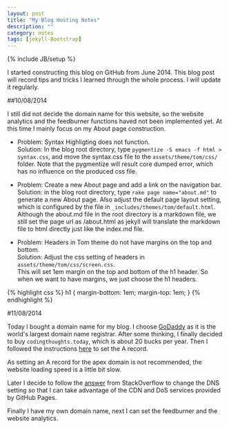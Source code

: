 ```yaml
---
layout: post
title: "My Blog Hosting Notes"
description: ""
category: notes
tags: [jekyll-Bootstrap]
---
```

{% include JB/setup %}

I started constructing this blog on GitHub from June 2014. This blog post will record tips and tricks I learned through the whole process. I will update it regularly.

##10/08/2014

I still did not decide the domain name for this website, so the website analytics and the feedburner functions haved not been implemented yet. At this time I mainly focus on my About page construction.

- Problem: Syntax Highligting does not function.    
    Solution: In the blog root directory, type `pygmentize -S emacs -f html > syntax.css`, and move the syntax.css file to the `assets/theme/tom/css/` folder. Note that the pygmentize will result core dumped error, which has no influence on the produced css file.

- Problem: Create a new About page and add a link on the navigation bar.    
    Solution: in the blog root directory, type `rake page name="about.md"` to generate a new About page. Also adjust the default page layout setting, which is configured by the file in `_includes/themes/tom/default.html`. Although the about.md file in the root directory is a markdown file, we still set the page url as /about.html as jekyll will translate the markdown file to html directly just like the index.md file.

- Problem: Headers in Tom theme do not have margins on the top and bottom.  
    Solution: Adjust the css setting of headers in `assets/theme/tom/css/screen.css`.   
    This will set 1em margin on the top and bottom of the h1 header. So when we want to have margins, we just choose the h1 headers.
    
{% highlight css %}
    h1 {
      margin-bottom: 1em;
      margin-top: 1em;
    }
{% endhighlight %}

#11/08/2014

Today I bought a domain name for my blog. I choose [GoDaddy](http://www.godaddy.com/) as it is the world's largest domain name registrar. After some thinking, I finally decided to buy `codingthoughts.today`, which is about 20 bucks per year. Then I followed the instructions [here](https://help.github.com/articles/tips-for-configuring-an-a-record-with-your-dns-provider) to set the A record.

As setting an A record for the apex domain is not recommended, the website loading speed is a little bit slow.

Later I decide to follow the [answer](http://stackoverflow.com/questions/23097397/github-pages-setting-up-custom-domain) from StackOverflow to change the DNS setting so that I can take advantage of the CDN and DoS services provided by GitHub Pages.

Finally I have my own domain name, next I can set the feedburner and the website analytics.
